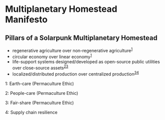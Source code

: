 # Multiplanetary Homestead Manifesto

## Pillars of a Solarpunk Multiplanetary Homestead

- regenerative agriculture over non-regenerative agriculture<sup>[1](#myfootnote1)</sup>
- circular economy over linear economy<sup>[1](#myfootnote1)</sup>
- life-support systems designed/developed as open-source public utilities over close-source assets<sup>[2](#myfootnote2)</sup><sup>[3](#myfootnote3)</sup>
- localized/distributed production over centralized production<sup>[3](#myfootnote3)</sup><sup>[4](#myfootnote4)</sup>

<a name="myfootnote1">1</a>: Earth-care (Permaculture Ethic)

<a name="myfootnote2">2</a>: People-care (Permaculture Ethic)

<a name="myfootnote3">3</a>: Fair-share (Permaculture Ethic)

<a name="myfootnot4">4</a>: Supply chain resilience
